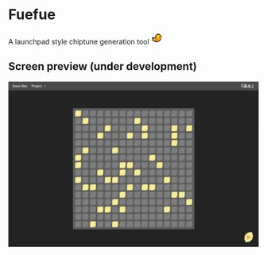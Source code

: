 # Fuefue

A launchpad style chiptune generation tool <img src="src/assets/duck-play.gif" width="24px" alt="playicon">

## Screen preview (under development)

![Screenshot](img/fue.png)